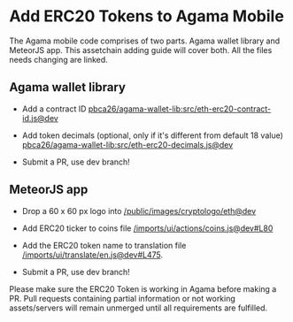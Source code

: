 # Add ERC20 Tokens to Agama Mobile

The Agama mobile code comprises of two parts. Agama wallet library and MeteorJS app. This assetchain adding guide will cover both. All the files needs changing are linked.

## Agama wallet library

- Add a contract ID [pbca26/agama-wallet-lib:src/eth-erc20-contract-id.js@dev](https://github.com/pbca26/agama-wallet-lib/blob/dev/src/eth-erc20-contract-id.js)

- Add token decimals (optional, only if it's different from default 18 value) [pbca26/agama-wallet-lib:src/eth-erc20-decimals.js@dev](https://github.com/pbca26/agama-wallet-lib/blob/dev/src/eth-erc20-decimals.js)

- Submit a PR, use dev branch!

## MeteorJS app

- Drop a 60 x 60 px logo into [/public/images/cryptologo/eth@dev](https://github.com/KomodoPlatform/agama-mobile/tree/dev/public/images/cryptologo/eth)

- Add ERC20 ticker to coins file [/imports/ui/actions/coins.js@dev#L80](https://github.com/KomodoPlatform/agama-mobile/blob/dev/imports/ui/actions/coins.js#L80)

- Add the ERC20 token name to translation file [/imports/ui/translate/en.js@dev#L475](https://github.com/KomodoPlatform/agama-mobile/blob/dev/imports/ui/translate/en.js#L475).

- Submit a PR, use dev branch!

Please make sure the ERC20 Token is working in Agama before making a PR. Pull requests containing partial information or not working assets/servers will remain unmerged until all requirements are fulfilled.

